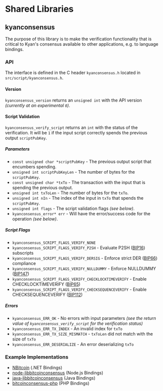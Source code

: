 Shared Libraries
================

## kyanconsensus

The purpose of this library is to make the verification functionality that is critical to Kyan's consensus available to other applications, e.g. to language bindings.

### API

The interface is defined in the C header `kyanconsensus.h` located in  `src/script/kyanconsensus.h`.

#### Version

`kyanconsensus_version` returns an `unsigned int` with the API version *(currently at an experimental `0`)*.

#### Script Validation

`kyanconsensus_verify_script` returns an `int` with the status of the verification. It will be `1` if the input script correctly spends the previous output `scriptPubKey`.

##### Parameters
- `const unsigned char *scriptPubKey` - The previous output script that encumbers spending.
- `unsigned int scriptPubKeyLen` - The number of bytes for the `scriptPubKey`.
- `const unsigned char *txTo` - The transaction with the input that is spending the previous output.
- `unsigned int txToLen` - The number of bytes for the `txTo`.
- `unsigned int nIn` - The index of the input in `txTo` that spends the `scriptPubKey`.
- `unsigned int flags` - The script validation flags *(see below)*.
- `kyanconsensus_error* err` - Will have the error/success code for the operation *(see below)*.

##### Script Flags
- `kyanconsensus_SCRIPT_FLAGS_VERIFY_NONE`
- `kyanconsensus_SCRIPT_FLAGS_VERIFY_P2SH` - Evaluate P2SH ([BIP16](https://github.com/bitcoin/bips/blob/master/bip-0016.mediawiki)) subscripts
- `kyanconsensus_SCRIPT_FLAGS_VERIFY_DERSIG` - Enforce strict DER ([BIP66](https://github.com/bitcoin/bips/blob/master/bip-0066.mediawiki)) compliance
- `kyanconsensus_SCRIPT_FLAGS_VERIFY_NULLDUMMY` - Enforce NULLDUMMY ([BIP147](https://github.com/bitcoin/bips/blob/master/bip-0147.mediawiki))
- `kyanconsensus_SCRIPT_FLAGS_VERIFY_CHECKLOCKTIMEVERIFY` - Enable CHECKLOCKTIMEVERIFY ([BIP65](https://github.com/bitcoin/bips/blob/master/bip-0065.mediawiki))
- `kyanconsensus_SCRIPT_FLAGS_VERIFY_CHECKSEQUENCEVERIFY` - Enable CHECKSEQUENCEVERIFY ([BIP112](https://github.com/bitcoin/bips/blob/master/bip-0112.mediawiki))

##### Errors
- `kyanconsensus_ERR_OK` - No errors with input parameters *(see the return value of `kyanconsensus_verify_script` for the verification status)*
- `kyanconsensus_ERR_TX_INDEX` - An invalid index for `txTo`
- `kyanconsensus_ERR_TX_SIZE_MISMATCH` - `txToLen` did not match with the size of `txTo`
- `kyanconsensus_ERR_DESERIALIZE` - An error deserializing `txTo`

### Example Implementations
- [NBitcoin](https://github.com/NicolasDorier/NBitcoin/blob/master/NBitcoin/Script.cs#L814) (.NET Bindings)
- [node-libbitcoinconsensus](https://github.com/bitpay/node-libbitcoinconsensus) (Node.js Bindings)
- [java-libbitcoinconsensus](https://github.com/dexX7/java-libbitcoinconsensus) (Java Bindings)
- [bitcoinconsensus-php](https://github.com/Bit-Wasp/bitcoinconsensus-php) (PHP Bindings)
